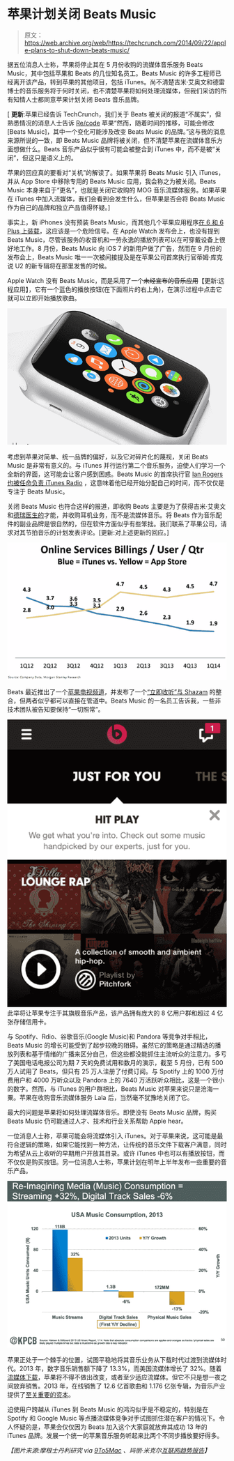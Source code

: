 # 苹果计划关闭 Beats Music 

> 原文：<https://web.archive.org/web/https://techcrunch.com/2014/09/22/apple-plans-to-shut-down-beats-music/>

据五位消息人士称，苹果将停止其在 5 月份收购的流媒体音乐服务 Beats Music，其中包括苹果和 Beats 的几位知名员工。Beats Music 的许多工程师已经离开该产品，转到苹果的其他项目，包括 iTunes。尚不清楚吉米·艾奥文和德雷博士的音乐服务将于何时关闭，也不清楚苹果将如何处理流媒体，但我们采访的所有知情人士都同意苹果计划关闭 Beats 音乐品牌。

[ **更新**:苹果已经告诉 TechCrunch，我们关于 Beats 被关闭的报道“不属实”，但熟悉情况的消息人士告诉 [Re/code](https://web.archive.org/web/20230404091943/http://recode.net/2014/09/22/apples-beats-music-brand-may-go-away-apples-beats-music-service-is-sticking-around/) 苹果“然而，随着时间的推移，可能会修改[Beats Music]，其中一个变化可能涉及改变 Beats Music 的品牌。”这与我的消息来源所说的一致，即 Beats Music 品牌将被关闭，但不清楚苹果在流媒体音乐方面想做什么。Beats 音乐产品似乎很有可能会被整合到 iTunes 中，而不是被“关闭”，但这只是语义上的。

苹果的回应真的要看对“关机”的解读了。如果苹果将 Beats Music 引入 iTunes，并从 App Store 中移除专用的 Beats Music 应用，我会称之为被关闭。Beats Music 本身来自于“更名”，也就是关闭它收购的 MOG 音乐流媒体服务。如果苹果在 iTunes 中加入流媒体，我们会看到会发生什么，但苹果是否会将 Beats Music 作为自己的品牌和独立产品值得怀疑。]

事实上，新 iPhones 没有预装 Beats Music，而其他几个苹果应用程序[在 6 和 6 Plus 上装载](https://web.archive.org/web/20230404091943/http://www.imore.com/yes-iwork-apps-are-pre-installed-64gb-and-128gb-iphone-6-and-iphone-6-plus)，这应该是一个危险信号。在 Apple Watch 发布会上，也没有提到 Beats Music，尽管该服务的收音机和一劳永逸的播放列表可以在可穿戴设备上很好地工作。8 月份，Beats Music 向 iOS 7 的新用户做了广告，然而在 9 月份的发布会上，Beats Music 唯一一次被间接提及是在苹果公司首席执行官蒂姆·库克说 U2 的新专辑将在那里发售的时候。

Apple Watch 没有 Beats Music，而是采用了一个~~未经宣布的音乐应用~~【更新:远程应用】，它有一个蓝色的播放按钮(在下面照片的右上角)，在演示过程中点击它就可以立即开始播放歌曲。

![Apple Watch Music](img/527cec369b5e0143153776047a822db3.png)

考虑到苹果对简单、统一品牌的偏好，以及它对碎片化的蔑视，关闭 Beats Music 是非常有意义的。与 iTunes 并行运行第二个音乐服务，迫使人们学习一个全新的界面，这可能会让客户感到困惑。Beats Music 的首席执行官 [Ian Rogers 也被任命负责 iTunes Radio](https://web.archive.org/web/20230404091943/http://blogs.wsj.com/digits/2014/08/01/with-apple-beats-deal-complete-ian-rogers-to-run-itunes-radio/) ，这意味着他已经开始分配自己的时间，而不仅仅是专注于 Beats Music。

关闭 Beats Music 也符合这样的报道，即收购 Beats 主要是为了获得吉米·艾奥文和[德瑞医生的](https://web.archive.org/web/20230404091943/https://techcrunch.com/2014/05/22/apples-beats-deal-is-happening-and-its-a-dre-acquihire/)才能，并收购耳机业务，而不是流媒体音乐。将 Beats 作为音乐配件的副业品牌是很自然的，但在软件方面似乎有些笨拙。我们联系了苹果公司，请求对其节拍音乐的计划发表评论。[更新:对上述更新的回应。]

![itunes1-1](img/2377a1f75788574b266e6040434167fe.png)

Beats 最近推出了一个[苹果电视频道](https://web.archive.org/web/20230404091943/http://9to5mac.com/2014/09/17/apple-tv-september-2014-update/)，并发布了一个[“立即收听”与 Shazam](https://web.archive.org/web/20230404091943/http://9to5mac.com/2014/08/13/beats-music-listen-now-feature-starts-rolling-out-to-shazam-ios-app/) 的整合，但两者似乎都可以直接在管道中。Beats Music 的一名员工告诉我，一些非技术团队被告知要保持“一切照常”。

![beats-personalization](img/458d74dc0477989bdeb8de205b994895.png)此举将让苹果专注于其旗舰音乐产品，该产品拥有庞大的 8 亿用户群和超过 4 亿张存储信用卡。

与 Spotify、Rdio、谷歌音乐(Google Music)和 Pandora 等竞争对手相比，Beats Music 的增长可能受到了起步较晚的阻碍。虽然它的策略是通过精选的播放列表和基于情绪的广播来区分自己，但这些都没能抓住主流听众的注意力。多亏了美国电话电报公司为期 7 天的免费试用和数月的演示，截至 5 月份，已有 500 万人试用了 Beats，但只有 25 万人注册了付费订阅。与 Spotify 上的 1000 万付费用户和 4000 万听众以及 Pandora 上的 7640 万活跃听众相比，这是一个很小的数字。然而，与 iTunes 的用户群相比，Beats Music 对苹果来说只是沧海一粟。苹果在收购音乐流媒体服务 Lala 后，当然毫不犹豫地关闭了它。

最大的问题是苹果将如何处理流媒体音乐。即使没有 Beats Music 品牌，购买 Beats Music 仍可能通过人才、技术和行业关系帮助 Apple hear。

一位消息人士称，苹果可能会将流媒体引入 iTunes。对于苹果来说，这可能是最符合逻辑的策略，如果它能找到一种方法，让传统的音乐文件下载客户满意，同时为希望从云上收听的早期用户开放其目录。或许 iTunes 中也可以有播放按钮，而不仅仅是购买按钮。另一位消息人士称，苹果计划在明年上半年发布一些重要的音乐产品。

![download-to-streaming](img/b8429ee5a33bc597b91263606c57013a.png)

苹果正处于一个棘手的位置，试图平稳地将其音乐业务从下载时代过渡到流媒体时代。2013 年，数字音乐销售额下降了 13.3%，而美国流媒体增长了 32%。随着[流媒体下载](https://web.archive.org/web/20230404091943/https://techcrunch.com/2014/07/03/streaming-is-killing-downloads/)，苹果将不得不做出改变，或者至少适应流媒体。但它不只是想一夜之间放弃销售。2013 年，在线销售了 12.6 亿首歌曲和 1.176 亿张专辑，为音乐产业提供了[至关重要的资本](https://web.archive.org/web/20230404091943/https://techcrunch.com/2014/05/22/bridging-the-download-and-cloud-music-eras/)。

迫使用户跨越从 iTunes 到 Beats Music 的鸿沟似乎是不稳定的，特别是在 Spotify 和 Google Music 等点播流媒体竞争对手试图抓住潜在客户的情况下。令人怀疑的是，苹果会仅仅因为 Beats 加入这个大家庭就放弃其成功 13 年的 iTunes 品牌。发展一个统一的苹果音乐服务听起来比两个不同步播放要好得多。

*【图片来源:摩根士丹利研究 via [9To5Mac](https://web.archive.org/web/20230404091943/http://9to5mac.com/2014/05/28/declining-itunes-sales-underline-need-for-apple-to-launch-a-streaming-music-service/) 、玛丽·米克尔[互联网趋势报告](https://web.archive.org/web/20230404091943/https://techcrunch.com/gallery/mary-meeker-internet-trends/)】*